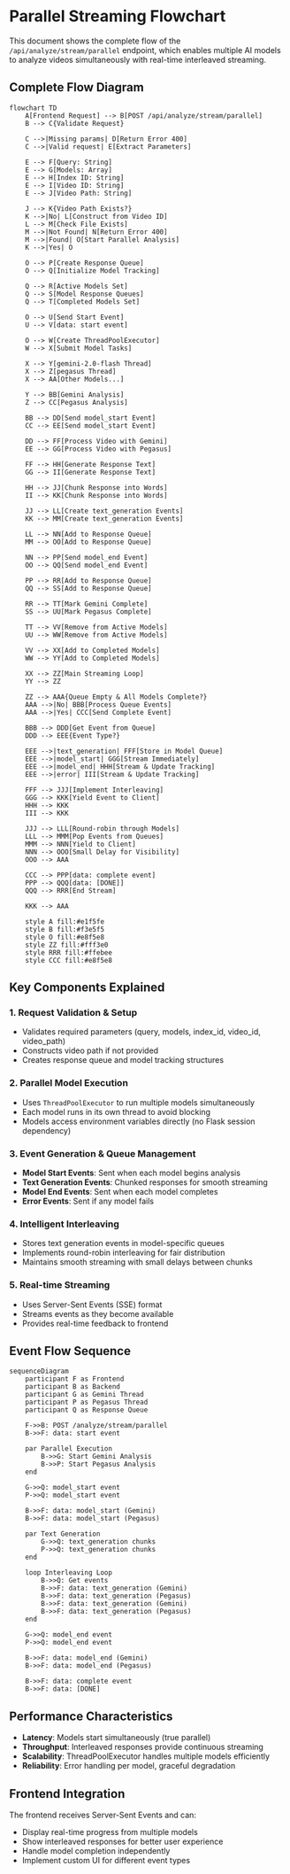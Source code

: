 # Parallel Streaming Flowchart

This document shows the complete flow of the `/api/analyze/stream/parallel` endpoint, which enables multiple AI models to analyze videos simultaneously with real-time interleaved streaming.

## Complete Flow Diagram

```mermaid
flowchart TD
    A[Frontend Request] --> B[POST /api/analyze/stream/parallel]
    B --> C{Validate Request}
    
    C -->|Missing params| D[Return Error 400]
    C -->|Valid request| E[Extract Parameters]
    
    E --> F[Query: String]
    E --> G[Models: Array]
    E --> H[Index ID: String]
    E --> I[Video ID: String]
    E --> J[Video Path: String]
    
    J --> K{Video Path Exists?}
    K -->|No| L[Construct from Video ID]
    L --> M[Check File Exists]
    M -->|Not Found| N[Return Error 400]
    M -->|Found| O[Start Parallel Analysis]
    K -->|Yes| O
    
    O --> P[Create Response Queue]
    O --> Q[Initialize Model Tracking]
    
    Q --> R[Active Models Set]
    Q --> S[Model Response Queues]
    Q --> T[Completed Models Set]
    
    O --> U[Send Start Event]
    U --> V[data: start event]
    
    O --> W[Create ThreadPoolExecutor]
    W --> X[Submit Model Tasks]
    
    X --> Y[gemini-2.0-flash Thread]
    X --> Z[pegasus Thread]
    X --> AA[Other Models...]
    
    Y --> BB[Gemini Analysis]
    Z --> CC[Pegasus Analysis]
    
    BB --> DD[Send model_start Event]
    CC --> EE[Send model_start Event]
    
    DD --> FF[Process Video with Gemini]
    EE --> GG[Process Video with Pegasus]
    
    FF --> HH[Generate Response Text]
    GG --> II[Generate Response Text]
    
    HH --> JJ[Chunk Response into Words]
    II --> KK[Chunk Response into Words]
    
    JJ --> LL[Create text_generation Events]
    KK --> MM[Create text_generation Events]
    
    LL --> NN[Add to Response Queue]
    MM --> OO[Add to Response Queue]
    
    NN --> PP[Send model_end Event]
    OO --> QQ[Send model_end Event]
    
    PP --> RR[Add to Response Queue]
    QQ --> SS[Add to Response Queue]
    
    RR --> TT[Mark Gemini Complete]
    SS --> UU[Mark Pegasus Complete]
    
    TT --> VV[Remove from Active Models]
    UU --> WW[Remove from Active Models]
    
    VV --> XX[Add to Completed Models]
    WW --> YY[Add to Completed Models]
    
    XX --> ZZ[Main Streaming Loop]
    YY --> ZZ
    
    ZZ --> AAA{Queue Empty & All Models Complete?}
    AAA -->|No| BBB[Process Queue Events]
    AAA -->|Yes| CCC[Send Complete Event]
    
    BBB --> DDD[Get Event from Queue]
    DDD --> EEE{Event Type?}
    
    EEE -->|text_generation| FFF[Store in Model Queue]
    EEE -->|model_start| GGG[Stream Immediately]
    EEE -->|model_end| HHH[Stream & Update Tracking]
    EEE -->|error| III[Stream & Update Tracking]
    
    FFF --> JJJ[Implement Interleaving]
    GGG --> KKK[Yield Event to Client]
    HHH --> KKK
    III --> KKK
    
    JJJ --> LLL[Round-robin through Models]
    LLL --> MMM[Pop Events from Queues]
    MMM --> NNN[Yield to Client]
    NNN --> OOO[Small Delay for Visibility]
    OOO --> AAA
    
    CCC --> PPP[data: complete event]
    PPP --> QQQ[data: [DONE]]
    QQQ --> RRR[End Stream]
    
    KKK --> AAA
    
    style A fill:#e1f5fe
    style B fill:#f3e5f5
    style O fill:#e8f5e8
    style ZZ fill:#fff3e0
    style RRR fill:#ffebee
    style CCC fill:#e8f5e8
```

## Key Components Explained

### 1. **Request Validation & Setup**
- Validates required parameters (query, models, index_id, video_id, video_path)
- Constructs video path if not provided
- Creates response queue and model tracking structures

### 2. **Parallel Model Execution**
- Uses `ThreadPoolExecutor` to run multiple models simultaneously
- Each model runs in its own thread to avoid blocking
- Models access environment variables directly (no Flask session dependency)

### 3. **Event Generation & Queue Management**
- **Model Start Events**: Sent when each model begins analysis
- **Text Generation Events**: Chunked responses for smooth streaming
- **Model End Events**: Sent when each model completes
- **Error Events**: Sent if any model fails

### 4. **Intelligent Interleaving**
- Stores text generation events in model-specific queues
- Implements round-robin interleaving for fair distribution
- Maintains smooth streaming with small delays between chunks

### 5. **Real-time Streaming**
- Uses Server-Sent Events (SSE) format
- Streams events as they become available
- Provides real-time feedback to frontend

## Event Flow Sequence

```mermaid
sequenceDiagram
    participant F as Frontend
    participant B as Backend
    participant G as Gemini Thread
    participant P as Pegasus Thread
    participant Q as Response Queue
    
    F->>B: POST /analyze/stream/parallel
    B->>F: data: start event
    
    par Parallel Execution
        B->>G: Start Gemini Analysis
        B->>P: Start Pegasus Analysis
    end
    
    G->>Q: model_start event
    P->>Q: model_start event
    
    B->>F: data: model_start (Gemini)
    B->>F: data: model_start (Pegasus)
    
    par Text Generation
        G->>Q: text_generation chunks
        P->>Q: text_generation chunks
    end
    
    loop Interleaving Loop
        B->>Q: Get events
        B->>F: data: text_generation (Gemini)
        B->>F: data: text_generation (Pegasus)
        B->>F: data: text_generation (Gemini)
        B->>F: data: text_generation (Pegasus)
    end
    
    G->>Q: model_end event
    P->>Q: model_end event
    
    B->>F: data: model_end (Gemini)
    B->>F: data: model_end (Pegasus)
    
    B->>F: data: complete event
    B->>F: data: [DONE]
```

## Performance Characteristics

- **Latency**: Models start simultaneously (true parallel)
- **Throughput**: Interleaved responses provide continuous streaming
- **Scalability**: ThreadPoolExecutor handles multiple models efficiently
- **Reliability**: Error handling per model, graceful degradation

## Frontend Integration

The frontend receives Server-Sent Events and can:
- Display real-time progress from multiple models
- Show interleaved responses for better user experience
- Handle model completion independently
- Implement custom UI for different event types 
